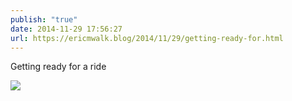 ```yaml
---
publish: "true"
date: 2014-11-29 17:56:27
url: https://ericmwalk.blog/2014/11/29/getting-ready-for.html
---
```


Getting ready for a ride

![](https://ericmwalk.blog/uploads/2022/7116f2d5f2.jpg)